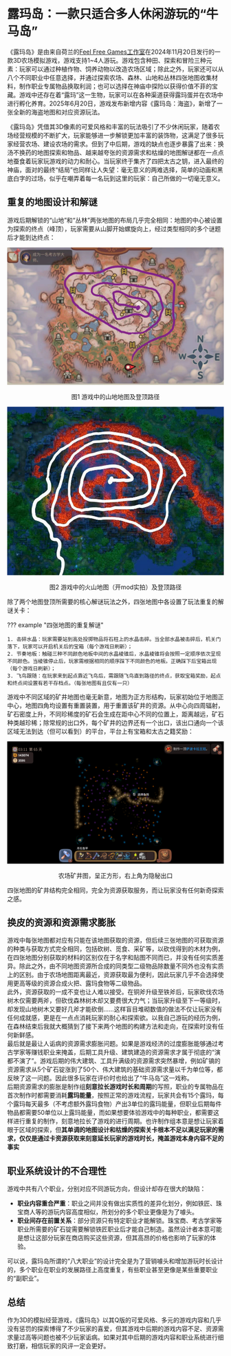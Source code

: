 # 露玛岛：一款只适合多人休闲游玩的“牛马岛”

《露玛岛》是由来自荷兰的[Feel Free Games工作室](https://feelfreegames.com/)在2024年11月20日发行的一款3D农场模拟游戏，游戏支持1~4人游玩。游戏包含种田、探索和冒险三种元素：玩家可以通过种植作物、饲养动物以改造农场区域；除此之外，玩家还可以从八个不同职业中任意选择，并通过探索农场、森林、山地和丛林四张地图收集材料，制作职业专属物品换取利润；也可以选择在神庙中探险以获得价值不菲的宝藏。游戏中还存在着“露玛”这一生物，玩家可以在各种渠道获得露玛蛋并在农场中进行孵化养育。2025年6月20日，游戏发布新增内容《露玛岛：海盗》，新增了一张全新的海盗地图和对应资源玩法。<br>

《露玛岛》凭借其3D像素的可爱风格和丰富的玩法吸引了不少休闲玩家，随着农场经营规模的不断扩大，玩家能够进一步解锁更加丰富的装饰物，这满足了很多玩家经营农场、建设农场的需求。但到了中后期，游戏的缺点也逐步暴露了出来：换汤不换药的地图探索和物品、越来越夸张的资源需求和枯燥的地图解谜都在一点点地蚕食着玩家玩游戏的动力和耐心。当玩家终于集齐了四把太古之钥，进入最终的神庙，面对的最终“结局”也同样让人失望：毫无意义的两难选择，简单的动画和黑底白字的过场，似乎在嘲弄着每一名玩到这里的玩家：自己所做的一切毫无意义。

## **重复的地图设计和解谜**

游戏后期解锁的“山地”和“丛林”两张地图的布局几乎完全相同：地图的中心被设置为探索的终点（峰顶），玩家需要从山脚开始螺旋向上，经过类型相同的多个谜题后才能到达终点：

![山地地图](https://raw.githubusercontent.com/hanzk6/Pictures/master/20250811160447765.png)

<center> 图1 游戏中的山地地图及登顶路径</center>

![火山地图](https://raw.githubusercontent.com/hanzk6/Pictures/master/20250811161542283.png)

<center> 图2 游戏中的火山地图（开mod实拍）及登顶路径 </center>

除了两个地图登顶所需要的核心解谜玩法之外，四张地图中各设置了玩法重复的解谜关卡：

??? example "四张地图的重复解谜"

    1. 击碎水晶：玩家需要站到高处投掷物品将石柱上的水晶击碎。当全部水晶被击碎后，机关门落下，玩家可以开启机关后的宝箱（每个游戏日刷新）；
    2. 节奏地板：触碰三种不同颜色地板中间的水晶棱锥后，水晶棱锥将会按照一定顺序依次呈现不同颜色。当棱锥停止后，玩家需根据相同的顺序踩下不同颜色的地板。正确踩下后宝箱出现（每个游戏日刷新）；
    3. 飞鸟跟随：在玩家来到起点靠近飞鸟后，需跟随飞鸟直到路径的终点，获取宝箱奖励，起点和终点间设置有若干存档点。（每张地图有且仅有一只）

游戏中不同区域的矿井地图也毫无新意，地图为正方形结构，玩家初始位于地图正中心，地图四角均设置有重置装置，用于重置该矿井的资源。从中心向四周辐射，矿石密度上升，不同珍稀度的矿石会生成在距中心不同的位置上，距离越远，矿石种类越珍稀；除常规的出口外，每个矿井的边界还有一个出口，该出口通向一个该区域无法到达（但可以看到）的平台，平台上有宝箱和太古之籍奖励：

![矿井](https://raw.githubusercontent.com/hanzk6/Pictures/master/20250812091545441.png)

<center> 农场矿井图，呈正方形，右上角为隐秘出口</center>

四张地图的矿井结构完全相同，完全为资源获取服务，而让玩家没有任何新奇探索之感。

## **换皮的资源和资源需求膨胀**

游戏中每张地图都对应有只能在该地图获取的资源，但后续三张地图的可获取资源的种类与获取方式完全相同，包括砍树、觅食、采矿等，以砍伐得到的木材为例，在四张地图分别获取的材料的区别仅在于名字和贴图不同而已，并没有任何实质差异。除此之外，由不同地图资源所合成的同类型二级物品除数量不同外也没有实质上的区别。由于农场地图距离最近，资源获取最为便利，因此玩家几乎不会选择使用更高等级的资源合成火把、露玛食物等二级物品。<br>
此外，资源获取的一成不变也让人难以接受。在铜斧升级至铁斧后，玩家砍伐农场树木仅需要两斧，但砍伐森林树木却又要费很大力气；当玩家升级至下一等级时，却发现山地树木又要好几斧才能砍倒......这样盲目堆砌数值的做法不仅让玩家没有任何成就感，更是在一点点消耗玩家的耐心和探索欲。以我自己游玩的经历为例，在森林结束后我就大概猜到了接下来两个地图的构建方法和走向，在探索时没有任何新鲜感。<br>
最后就是最让人诟病的资源需求膨胀问题。如果是游戏经济的过度膨胀能够通过考古学家等赚钱职业来掩盖，后期工具升级、建筑建造的资源需求才属于彻底的“演都不演了”。游戏后期的伟大建筑、工具升满级的资源需求突然暴增，例如矿镐的资源需求从5个矿石锭涨到了50个、伟大建筑的基础资源需求量以千为单位等，都反映了这一问题。因此很多玩家在评价时也给出了“牛马岛”这一戏称。<br>
后期资源需求的膨胀是制作组**刻意拉长游戏时长和周期**的写照，职业的专属物品在首次制作时都需要消耗**露玛能量**，按照正常的游戏流程，玩家共会有15个露玛，每个露玛每天最多（不考虑额外露玛食物）产出3单位的露玛能量，但职业后期每件物品都需要50单位以上露玛能量，而如果想要体验游戏中的每种职业，都需要这样进行重复的制作，刻意地拉长了游戏的进行周期。也许制作组本意是想让玩家着眼于区域的探索，但**其单调的地图设计和枯燥的探索关卡根本不足以满足玩家的需求，仅仅是通过卡资源获取来刻意延长玩家的游戏时长，掩盖游戏本身内容不足的事实**

## **职业系统设计的不合理性**

游戏中共有八个职业，分别对应不同游玩方向，但设计却存在很大的缺陷：

- **职业内容重合严重**：职业之间并没有做出实质性的差异化划分，例如铁匠、珠宝商人等的游玩内容高度相似，所划分的多个职业更像是为了噱头。
- **职业间存在前置关系**：部分资源只有特定职业才能解锁。珠宝商、考古学家等职业所需要的矿石锭需要解锁铁匠职业后才能自己制造。虽然设计者本意可能是想让这部分玩家在商店购买这些资源，但其高昂的价格也影响了玩家的体验。

可以说，露玛岛所谓的“八大职业”的设计完全是为了营销噱头和增加游玩时长设计的，多个职业在职业的发展路径上高度重复，有些职业甚至更像是某些重要职业的“副职业”。

## **总结**

作为3D的模拟经营游戏，《露玛岛》以其Q版的可爱风格、多元的游戏内容和几乎没有惩罚的探索博得了不少玩家的喜爱，但其游戏中后期的游戏内容不足、资源需求量过高等问题也被不少玩家诟病。如果对其中后期的游戏内容和职业系统进行细致打磨，相信玩家的风评一定会更好。